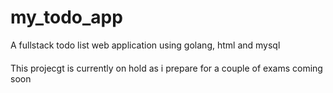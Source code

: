 # my_todo_app
A fullstack todo list web application using golang, html and mysql

####
This projecgt is currently on hold as i prepare for a couple of exams coming soon
####
